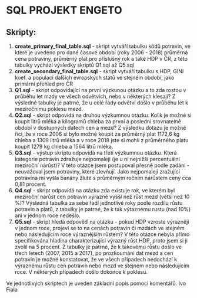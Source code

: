 # SQL PROJEKT ENGETO

## Skripty:

1. **create_primary_final_table.sql** - skript vytváří tabulku kódů potravin, ve které je uvedeno pro dané časové období (roky 2006 - 2018) průměrná cena potraviny, průměrný plat pro příslušný rok a také HDP
   v ČR, z této tabulky vychází výsledky skriptů Q1.sql až Q5.sql
2. **create_secondary_final_table.sql** - skript vytváří tabulku s HDP, GINI koef. a populací dalších evropských států ve stejném období, jako primární přehled pro ČR
3. **Q1.sql** - skript odpovídající na první výzkunou otázku a to zda rostou v průběhu let mzdy ve všech odvětvích, nebo v některých klesají? Z výsledné tabulky je patrné, že u celé řady odvětví došlo v průběhu let
  k meziročnímu poklesu mezd.
4. **Q2.sql** - skript odpovídá na druhou výzkumnou otázku. Kolik je možné si koupit litrů mléka a kilogramů chleba za první a poslední srovnatelné období v dostupných datech cen a mezd? Z výsledku dotazu je možné říci,
   že v roce 2006 si bylo možné koupit za průměrný plat 1172,6 kg chleba a 1309 litrů mléka a v roce 2018 jste si mohli z průměrného platu koupit 1279 kg chleba a 1564 litrů mléka.
5. **Q3.sql** - výstup skriptu odpovídá na třetí výzkumnou otázku. Která kategorie potravin zdražuje nejpomaleji (je u ní nejnižší percentuální meziroční nárůst)? V této otázce jsem postupoval přesně podle zadání -
   neuvažoval jsem potraviny, které zlevňují. Jako nejpomaleji zražující potravina mi vyšla banány žluté s průměrným ročním nárůstem ceny cca 0,81 procent.
6. **Q4.sql** - skript odpovídá na otázku zda existuje rok, ve kterém byl meziroční nárůst cen potravin výrazně vyšší než růst mezd (větší než 10 %)? Výsledná tabulka za sebe řadí jednotlivé roky podle rozdílu růstu
   potravin a platů, z tabulky je patrné, že k tak výtaznému rustu (nad 10%) ani v jednom roce nedešlo.
7. **Q5.sql** - skript hledá odpověď na otázku - pokud HDP vzroste výrazněji v jednom roce, projeví se to na cenách potravin či mzdách ve stejném nebo následujícím roce výraznějším růstem? V této otázce nebyla přímo
   specifikována hladina charakterizující výrazný růst HDP, proto jsem si ji zvolil na 5 procent. Z tabulky je patrné, že k takovému růstu došlo ve třech letech (2007, 2015 a 2017), po prozkoumání dat mezd a cen
   potravin je možné konstatovat, že ve všech případech nedochází k výraznému růstu cen potravin nebo mezd ve stejném nebo následujícím roce. V některých případech došlo dokonce k poklesu.

Ve jednotlivých skriptech je uveden základní popis pomocí komentářů. 
Ivo Fiala

